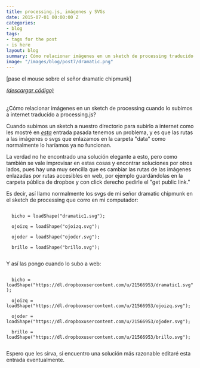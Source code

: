 ```yaml
---
title: processing.js, imágenes y SVGs
date: 2015-07-01 00:00:00 Z
categories:
- blog
tags:
- tags for the post
- is here
layout: blog
summary: Cómo relacionar imágenes en un sketch de processing traducido a processing.js
image: "/images/blog/post7/dramatic.png"
---
```


[pase el mouse sobre el señor dramatic chipmunk]
<br>
<canvas ontouchstart="touchStart(event);"
ontouchmove="touchMove(event);"
ontouchend="touchEnd(event);"
ontouchcancel="touchCancel(event);"
id="sketch" width="800" height="600" data-processing-sources="/code/dramatic_chipmunk/dramatic_chipmunk.pde"> </canvas>

<script type="text/javascript">

var processingInstance;

function getOffsetLeft( elem )
{
    var offsetLeft = 0;
    do {
      if ( !isNaN( elem.offsetLeft ) )
      {
          offsetLeft += elem.offsetLeft;
      }
    } while( elem = elem.offsetParent );
    return offsetLeft;
}

function setProcessingMouse(event){
    if (!processingInstance) {  
        processingInstance = Processing.getInstanceById('sketch');  
    }  
	
	 var x = event.touches[0].clientX;
   var y = event.touches[0].clientY;

    //var x = event.touches[0].pageX- getOffsetLeft(texto);
   // var y = event.touches[0].pageY- getOffsetLeft(texto);

    processingInstance.mouseX = x;
    processingInstance.mouseY = y;
};

function touchStart(event) {
    event.preventDefault();
	setProcessingMouse(event);
    processingInstance.mousePressed();
};

function touchMove(event) {
    event.preventDefault();
	setProcessingMouse(event);
    processingInstance.mouseDragged();
};

function touchEnd(event) {
    event.preventDefault();
	setProcessingMouse(event);
    processingInstance.mouseReleased();
};

function touchCancel(event) {
    event.preventDefault();
	setProcessingMouse(event);
    processingInstance.mouseReleased();
};

</script>

[*(descargar código)*](https://dl.dropboxusercontent.com/u/21566953/mqvlm/post7_dramatic_chipmunk.zip)

<br>
¿Cómo relacionar imágenes en un sketch de processing cuando lo subimos a internet traducido a processing.js? 

Cuando subimos un sketch a nuestro directorio para subirlo a internet como les mostré en [*esta*](http://mqvlm.github.io/blog/rect.html) entrada pasada tenemos un problema, y es que las rutas a las imágenes o svgs que enlazamos en la carpeta "data" como normalmente lo haríamos ya no funcionan. 

La verdad no he encontrado una solución elegante a esto, pero como también se vale improvisar en estas cosas y encontrar soluciones por otros lados, pues hay una muy sencilla que es cambiar las rutas de las imágenes enlazadas por rutas accesibles en web, por ejemplo guardándolas en la carpeta pública de dropbox y con click derecho pedirle el "get public link."

Es decir, así llamo normalmente los svgs de mi señor dramatic chipmunk en el sketch de processing que corro en mi computador:

<code> 
  bicho = loadShape("dramatic1.svg"); <br>
  ojoizq = loadShape("ojoizq.svg");<br>
  ojoder = loadShape("ojoder.svg");  <br>
  brillo = loadShape("brillo.svg");

</code>

Y así las pongo cuando lo subo a web:


<code>
  bicho = loadShape("https://dl.dropboxusercontent.com/u/21566953/dramatic1.svg");<br>
  ojoizq = loadShape("https://dl.dropboxusercontent.com/u/21566953/ojoizq.svg");<br>
  ojoder = loadShape("https://dl.dropboxusercontent.com/u/21566953/ojoder.svg");  <br>
  brillo = loadShape("https://dl.dropboxusercontent.com/u/21566953/brillo.svg");       

</code>


Espero que les sirva, si encuentro una solución más razonable editaré esta entrada eventualmente. 


